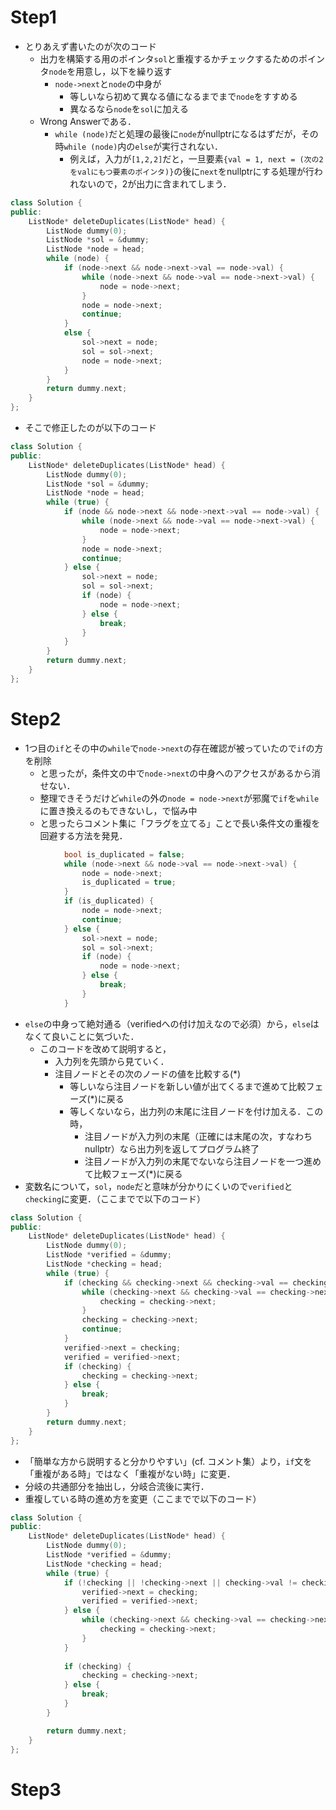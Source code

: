 # Step1
- とりあえず書いたのが次のコード
  - 出力を構築する用のポインタ`sol`と重複するかチェックするためのポインタ`node`を用意し，以下を繰り返す
    - `node->next`と`node`の中身が
      - 等しいなら初めて異なる値になるまでまで`node`をすすめる
      - 異なるなら`node`を`sol`に加える
  - Wrong Answerである．
    - `while (node)`だと処理の最後に`node`がnullptrになるはずだが，その時`while (node)`内の`else`が実行されない．
      - 例えば，入力が`[1,2,2]`だと，一旦要素`{val = 1, next = (次の2をvalにもつ要素のポインタ)}`の後に`next`をnullptrにする処理が行われないので，2が出力に含まれてしまう．
```C++
class Solution {
public:
    ListNode* deleteDuplicates(ListNode* head) {
        ListNode dummy(0);
        ListNode *sol = &dummy;
        ListNode *node = head;
        while (node) {
            if (node->next && node->next->val == node->val) {
                while (node->next && node->val == node->next->val) {
                    node = node->next;
                }
                node = node->next;
                continue;
            }
            else {
                sol->next = node;
                sol = sol->next;
                node = node->next;
            }
        }
        return dummy.next;
    }
};
```
- そこで修正したのが以下のコード
```C++
class Solution {
public:
    ListNode* deleteDuplicates(ListNode* head) {
        ListNode dummy(0);
        ListNode *sol = &dummy;
        ListNode *node = head;
        while (true) {
            if (node && node->next && node->next->val == node->val) {
                while (node->next && node->val == node->next->val) {
                    node = node->next;
                }
                node = node->next;
                continue;
            } else {
                sol->next = node;
                sol = sol->next;
                if (node) {
                    node = node->next;
                } else {
                    break;
                }
            }
        }
        return dummy.next;
    }
};
```

# Step2
- 1つ目の`if`とその中の`while`で`node->next`の存在確認が被っていたので`if`の方を削除
  - と思ったが，条件文の中で`node->next`の中身へのアクセスがあるから消せない．
  - 整理できそうだけど`while`の外の`node = node->next`が邪魔で`if`を`while`に置き換えるのもできないし，で悩み中
  - と思ったらコメント集に「フラグを立てる」ことで長い条件文の重複を回避する方法を発見．
```c++
            bool is_duplicated = false;
            while (node->next && node->val == node->next->val) {
                node = node->next;
                is_duplicated = true;
            }
            if (is_duplicated) {
                node = node->next;
                continue;
            } else {
                sol->next = node;
                sol = sol->next;
                if (node) {
                    node = node->next;
                } else {
                    break;
                }
            }
```
- `else`の中身って絶対通る（verifiedへの付け加えなので必須）から，`else`はなくて良いことに気づいた．
  - このコードを改めて説明すると，
    - 入力列を先頭から見ていく．
    - 注目ノードとその次のノードの値を比較する(*)
      - 等しいなら注目ノードを新しい値が出てくるまで進めて比較フェーズ(*)に戻る
      - 等しくないなら，出力列の末尾に注目ノードを付け加える．この時，
        - 注目ノードが入力列の末尾（正確には末尾の次，すなわちnullptr）なら出力列を返してプログラム終了
        - 注目ノードが入力列の末尾でないなら注目ノードを一つ進めて比較フェーズ(*)に戻る
- 変数名について，`sol`，`node`だと意味が分かりにくいので`verified`と`checking`に変更．（ここまでで以下のコード）
```　c++:step2-1.cpp
class Solution {
public:
    ListNode* deleteDuplicates(ListNode* head) {
        ListNode dummy(0);
        ListNode *verified = &dummy;
        ListNode *checking = head;
        while (true) {
            if (checking && checking->next && checking->val == checking->next->val) {
                while (checking->next && checking->val == checking->next->val) {
                    checking = checking->next;
                }
                checking = checking->next;
                continue;
            }
            verified->next = checking;
            verified = verified->next;
            if (checking) {
                checking = checking->next;
            } else {
                break;
            }
        }
        return dummy.next;
    }
};
```
- 「簡単な方から説明すると分かりやすい」(cf. コメント集）より，`if`文を「重複がある時」ではなく「重複がない時」に変更．
- 分岐の共通部分を抽出し，分岐合流後に実行．
- 重複している時の進め方を変更（ここまでで以下のコード）
```　c++:step2-2.cpp
class Solution {
public:
    ListNode* deleteDuplicates(ListNode* head) {
        ListNode dummy(0);
        ListNode *verified = &dummy;
        ListNode *checking = head;
        while (true) {
            if (!checking || !checking->next || checking->val != checking->next->val) {
                verified->next = checking;
                verified = verified->next;
            } else {
                while (checking->next && checking->val == checking->next->val) {
                    checking = checking->next;
                }
            }
            
            if (checking) {
                checking = checking->next;
            } else {
                break;
            } 
        }

        return dummy.next;
    }
};
```

# Step3
